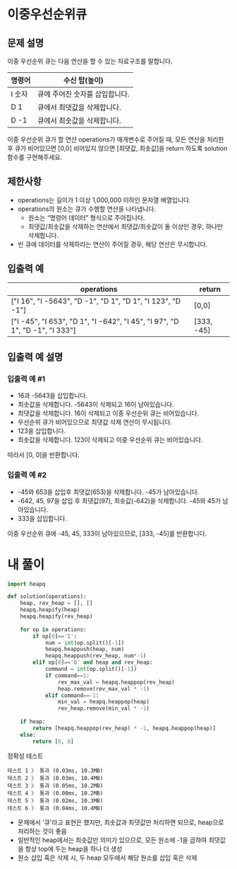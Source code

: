 # 이중우선순위큐
## 문제 설명
이중 우선순위 큐는 다음 연산을 할 수 있는 자료구조를 말합니다.

|명령어|수신 탑(높이)|
|-|-|
|I 숫자|큐에 주어진 숫자를 삽입합니다.|
|D 1|큐에서 최댓값을 삭제합니다.|
|D -1|큐에서 최솟값을 삭제합니다.|

이중 우선순위 큐가 할 연산 operations가 매개변수로 주어질 때, 모든 연산을 처리한 후 큐가 비어있으면 [0,0] 비어있지 않으면 [최댓값, 최솟값]을 return 하도록 solution 함수를 구현해주세요.

## 제한사항
- operations는 길이가 1 이상 1,000,000 이하인 문자열 배열입니다.
- operations의 원소는 큐가 수행할 연산을 나타냅니다.
  - 원소는 “명령어 데이터” 형식으로 주어집니다.
  - 최댓값/최솟값을 삭제하는 연산에서 최댓값/최솟값이 둘 이상인 경우, 하나만 삭제합니다.
- 빈 큐에 데이터를 삭제하라는 연산이 주어질 경우, 해당 연산은 무시합니다.

## 입출력 예
|operations|return|
|-|-|
|["I 16", "I -5643", "D -1", "D 1", "D 1", "I 123", "D -1"]|[0,0]|
|["I -45", "I 653", "D 1", "I -642", "I 45", "I 97", "D 1", "D -1", "I 333"]|[333, -45]|

## 입출력 예 설명
### 입출력 예 #1

- 16과 -5643을 삽입합니다.
- 최솟값을 삭제합니다. -5643이 삭제되고 16이 남아있습니다.
- 최댓값을 삭제합니다. 16이 삭제되고 이중 우선순위 큐는 비어있습니다.
- 우선순위 큐가 비어있으므로 최댓값 삭제 연산이 무시됩니다.
- 123을 삽입합니다.
- 최솟값을 삭제합니다. 123이 삭제되고 이중 우선순위 큐는 비어있습니다.

따라서 [0, 0]을 반환합니다.

### 입출력 예 #2

- -45와 653을 삽입후 최댓값(653)을 삭제합니다. -45가 남아있습니다.
- -642, 45, 97을 삽입 후 최댓값(97), 최솟값(-642)을 삭제합니다. -45와 45가 남아있습니다.
- 333을 삽입합니다.

이중 우선순위 큐에 -45, 45, 333이 남아있으므로, [333, -45]를 반환합니다.

# 내 풀이
```python
import heapq

def solution(operations):
    heap, rev_heap = [], []
    heapq.heapify(heap)
    heapq.heapify(rev_heap)
    
    for op in operations:
        if op[0]=='I':
            num = int(op.split()[-1])
            heapq.heappush(heap, num)
            heapq.heappush(rev_heap, num*-1)
        elif op[0]=='D' and heap and rev_heap:
            command = int(op.split()[-1])
            if command==1:
                rev_max_val = heapq.heappop(rev_heap)
                heap.remove(rev_max_val * -1)
            elif command==-1:
                min_val = heapq.heappop(heap)
                rev_heap.remove(min_val * -1)
    
    if heap:
        return [heapq.heappop(rev_heap) * -1, heapq.heappop(heap)]
    else:
        return [0, 0]
```
정확성  테스트
```
테스트 1 〉	통과 (0.03ms, 10.3MB)
테스트 2 〉	통과 (0.03ms, 10.4MB)
테스트 3 〉	통과 (0.05ms, 10.2MB)
테스트 4 〉	통과 (0.00ms, 10.2MB)
테스트 5 〉	통과 (0.02ms, 10.3MB)
테스트 6 〉	통과 (0.04ms, 10.4MB)
```
- 문제에서 '큐'라고 표현은 했지만, 최솟값과 최댓값만 처리하면 되므로, heap으로 처리하는 것이 좋음
- 일반적인 heap에서는 최솟값만 의미가 있으므로, 모든 원소에 -1을 곱하여 최댓값을 항상 top에 두는 heap을 하나 더 생성
- 원소 삽입 혹은 삭제 시, 두 heap 모두에서 해당 원소를 삽입 혹은 삭제
